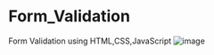 # Form_Validation
Form Validation using HTML,CSS,JavaScript
![image](https://user-images.githubusercontent.com/66166706/113565635-e59c0e00-9628-11eb-9ff4-47fb270b63a0.png)

